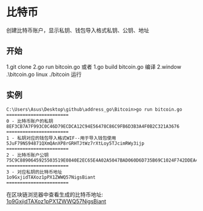 # 比特币
创建比特币账户，显示私钥、钱包导入格式私钥、公钥、地址
## 开始
1.git clone 
2.go run bitcoin.go
或者
1.go build bitcoin.go   编译
2.window .\bitcoin.go  linux ./bitcoin  运行

## 实例
```shell
C:\Users\Asus\Desktop\github\address_go\Bitcoin>go run bitcoin.go
=======================
0 - 比特币账户的私钥
8EF3CB7A7F993C0C46D79ECDCA12C94E56478C86C9FB6D3B3A4F0B2C321A3676
=======================
1 - 私钥对应的钱包导入格式WIF--用于导入钱包使用
5JuF79NS94871QXmQAnXP8rGRHTJtWz7rXtLoy5TJcimRWy3ijp
=======================
2 - 比特币账户公钥
75C9C8890645925503519E0840E2EC65E4A02A5047BAD060D6D735B69C1024F742DDEA4471BBC06B4CB9E0BD730FD84CB2E986D087AA16147B0C88A0B49055FC
=======================
3 - 对应私钥的比特币地址
1o9GxjidTAXoz1pPX1ZWWQ57NigsBiant
=======================
```
在区块链浏览器中查看生成的比特币地址: [1o9GxjidTAXoz1pPX1ZWWQ57NigsBiant](https://blockchain.info/address/1o9GxjidTAXoz1pPX1ZWWQ57NigsBiant)

